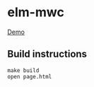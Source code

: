 # elm-mwc

[Demo](https://aforemny.github.io/elm-mwc)

## Build instructions

```
make build
open page.html
```

